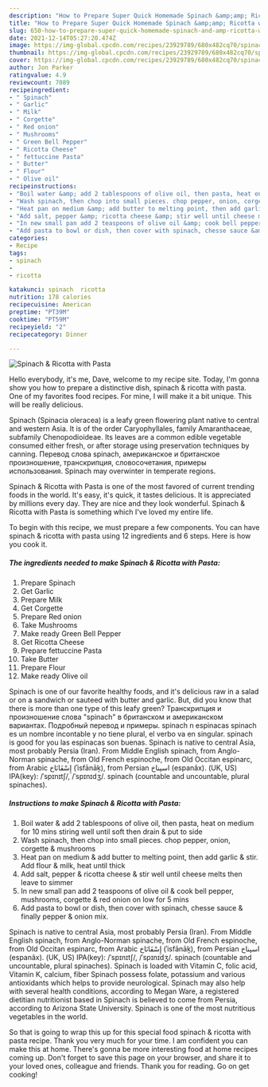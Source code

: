 ```yaml
---
description: "How to Prepare Super Quick Homemade Spinach &amp;amp; Ricotta with Pasta"
title: "How to Prepare Super Quick Homemade Spinach &amp;amp; Ricotta with Pasta"
slug: 650-how-to-prepare-super-quick-homemade-spinach-and-amp-ricotta-with-pasta
date: 2021-12-14T05:27:20.474Z
image: https://img-global.cpcdn.com/recipes/23929789/680x482cq70/spinach-ricotta-with-pasta-recipe-main-photo.jpg
thumbnail: https://img-global.cpcdn.com/recipes/23929789/680x482cq70/spinach-ricotta-with-pasta-recipe-main-photo.jpg
cover: https://img-global.cpcdn.com/recipes/23929789/680x482cq70/spinach-ricotta-with-pasta-recipe-main-photo.jpg
author: Jon Parker
ratingvalue: 4.9
reviewcount: 7089
recipeingredient:
- " Spinach"
- " Garlic"
- " Milk"
- " Corgette"
- " Red onion"
- " Mushrooms"
- " Green Bell Pepper"
- " Ricotta Cheese"
- " fettuccine Pasta"
- " Butter"
- " Flour"
- " Olive oil"
recipeinstructions:
- "Boil water &amp; add 2 tablespoons of olive oil, then pasta, heat on medium for 10 mins stiring well until soft then drain &amp; put to side"
- "Wash spinach, then chop into small pieces. chop pepper, onion, corgette &amp; mushrooms"
- "Heat pan on medium &amp; add butter to melting point, then add garlic &amp; stir. Add flour &amp; milk, heat until thick"
- "Add salt, pepper &amp; ricotta cheese &amp; stir well until cheese melts then leave to simmer"
- "In new small pan add 2 teaspoons of olive oil &amp; cook bell pepper, mushrooms, corgette &amp; red onion on low for 5 mins"
- "Add pasta to bowl or dish, then cover with spinach, chesse sauce &amp; finally pepper &amp; onion mix."
categories:
- Recipe
tags:
- spinach
- 
- ricotta

katakunci: spinach  ricotta 
nutrition: 178 calories
recipecuisine: American
preptime: "PT39M"
cooktime: "PT59M"
recipeyield: "2"
recipecategory: Dinner

---
```



![Spinach &amp; Ricotta with Pasta](https://img-global.cpcdn.com/recipes/23929789/680x482cq70/spinach-ricotta-with-pasta-recipe-main-photo.jpg)

Hello everybody, it's me, Dave, welcome to my recipe site. Today, I'm gonna show you how to prepare a distinctive dish, spinach &amp; ricotta with pasta. One of my favorites food recipes. For mine, I will make it a bit unique. This will be really delicious.

Spinach (Spinacia oleracea) is a leafy green flowering plant native to central and western Asia. It is of the order Caryophyllales, family Amaranthaceae, subfamily Chenopodioideae. Its leaves are a common edible vegetable consumed either fresh, or after storage using preservation techniques by canning. Перевод слова spinach, американское и британское произношение, транскрипция, словосочетания, примеры использования. Spinach may overwinter in temperate regions.

Spinach &amp; Ricotta with Pasta is one of the most favored of current trending foods in the world. It's easy, it's quick, it tastes delicious. It is appreciated by millions every day. They are nice and they look wonderful. Spinach &amp; Ricotta with Pasta is something which I've loved my entire life.


To begin with this recipe, we must prepare a few components. You can have spinach &amp; ricotta with pasta using 12 ingredients and 6 steps. Here is how you cook it.

<!--inarticleads1-->

##### The ingredients needed to make Spinach &amp; Ricotta with Pasta:

1. Prepare  Spinach
1. Get  Garlic
1. Prepare  Milk
1. Get  Corgette
1. Prepare  Red onion
1. Take  Mushrooms
1. Make ready  Green Bell Pepper
1. Get  Ricotta Cheese
1. Prepare  fettuccine Pasta
1. Take  Butter
1. Prepare  Flour
1. Make ready  Olive oil


Spinach is one of our favorite healthy foods, and it&#39;s delicious raw in a salad or on a sandwich or sauteed with butter and garlic. But, did you know that there is more than one type of this leafy green? Транскрипция и произношение слова &#34;spinach&#34; в британском и американском вариантах. Подробный перевод и примеры. spinach n espinacas spinach es un nombre incontable y no tiene plural, el verbo va en singular. spinach is good for you las espinacas son buenas. Spinach is native to central Asia, most probably Persia (Iran). From Middle English spinach, from Anglo-Norman spinache, from Old French espinoche, from Old Occitan espinarc, from Arabic إِسْفَانَاخ‎ (ʾisfānāḵ), from Persian اسپناخ‎ (espanâx). (UK, US) IPA(key): /ˈspɪnɪtʃ/, /ˈspɪnɪdʒ/. spinach (countable and uncountable, plural spinaches). 

<!--inarticleads2-->

##### Instructions to make Spinach &amp; Ricotta with Pasta:

1. Boil water &amp; add 2 tablespoons of olive oil, then pasta, heat on medium for 10 mins stiring well until soft then drain &amp; put to side
1. Wash spinach, then chop into small pieces. chop pepper, onion, corgette &amp; mushrooms
1. Heat pan on medium &amp; add butter to melting point, then add garlic &amp; stir. Add flour &amp; milk, heat until thick
1. Add salt, pepper &amp; ricotta cheese &amp; stir well until cheese melts then leave to simmer
1. In new small pan add 2 teaspoons of olive oil &amp; cook bell pepper, mushrooms, corgette &amp; red onion on low for 5 mins
1. Add pasta to bowl or dish, then cover with spinach, chesse sauce &amp; finally pepper &amp; onion mix.


Spinach is native to central Asia, most probably Persia (Iran). From Middle English spinach, from Anglo-Norman spinache, from Old French espinoche, from Old Occitan espinarc, from Arabic إِسْفَانَاخ‎ (ʾisfānāḵ), from Persian اسپناخ‎ (espanâx). (UK, US) IPA(key): /ˈspɪnɪtʃ/, /ˈspɪnɪdʒ/. spinach (countable and uncountable, plural spinaches). Spinach is loaded with Vitamin C, folic acid, Vitamin K, calcium, fiber Spinach possess folate, potassium and various antioxidants which helps to provide neurological. Spinach may also help with several health conditions, according to Megan Ware, a registered dietitian nutritionist based in Spinach is believed to come from Persia, according to Arizona State University. Spinach is one of the most nutritious vegetables in the world. 

So that is going to wrap this up for this special food spinach &amp; ricotta with pasta recipe. Thank you very much for your time. I am confident you can make this at home. There's gonna be more interesting food at home recipes coming up. Don't forget to save this page on your browser, and share it to your loved ones, colleague and friends. Thank you for reading. Go on get cooking!
